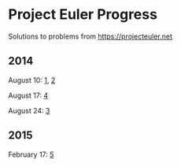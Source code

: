 # Project Euler Progress

Solutions to problems from https://projecteuler.net

## 2014

August 10: [1](7058ffb4dd1cf2b4896f793128892c2686179066), [2](d0b8fd0c843dfa1bec079d95b143f68d34f41108)

August 17: [4](f3bd16306d308620617175764c1ff434cca4ac27)

August 24: [3](0afeb66c72cec5445bb61ae07f22127bd0016999)

## 2015

February 17: [5](893b42cf2dbba7e575fdbec32be037c45c3051bd)
